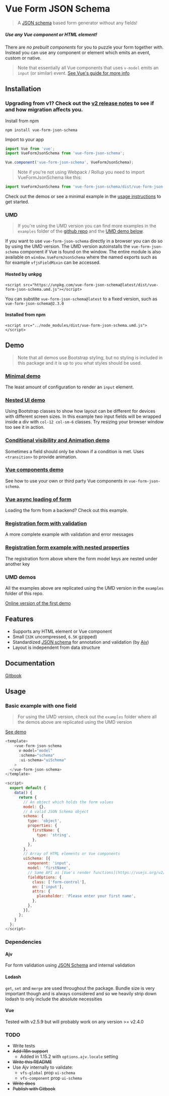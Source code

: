 # Vue Form JSON Schema

> A [JSON schema](https://json-schema.org) based form generator without any fields!

##### Use any Vue component or HTML element!

There are *no prebuilt components* for you to puzzle your form together with. Instead you can use any component or element which emits an event, custom or native.

> Note that essentially all Vue components that uses `v-model` emits an `input` (or similar) event. [See Vue's guide for more info](https://vuejs.org/v2/guide/components.html#Form-Input-Components-using-Custom-Events)

## Installation

### Upgrading from v1? Check out the [v2 release notes](https://github.com/jarvelov/vue-form-json-schema/releases/tag/v2.0.0) to see if and how migration affects you.

Install from npm

`npm install vue-form-json-schema`

Import to your app

```js
import Vue from 'vue';
import VueFormJsonSchema from 'vue-form-json-schema';

Vue.component('vue-form-json-schema', VueFormJsonSchema);
```

> Note if you're not using Webpack / Rollup you need to import VueFormJsonSchema like this:

```js
import VueFormJsonSchema from 'vue-form-json-schema/dist/vue-form-json-schema.esm.js';
```

Check out the demos or see a minimal example in the [usage instructions](#usage) to get started.

### UMD

> If you're using the UMD version you can find more examples in the `examples` folder of the [github repo](https://github.com/jarvelov/vue-form-json-schema/tree/master/examples) and the [UMD demo below](#umd-demos).

If you want to use `vue-form-json-schema` directly in a browser you can do so by using the UMD version. The UMD version autoinstalls the `vue-form-json-schema` component if Vue is found on the window. The entire module is also available on `window.VueFormJsonSchema` where the named exports such as for example `vfjsFieldMixin` can be accessed.

#### Hosted by unkpg

`<script src="https://unpkg.com/vue-form-json-schema@latest/dist/vue-form-json-schema.umd.js"></script>`

You can substite `vue-form-json-schema@latest` to a fixed version, such as `vue-form-json-schema@2.3.0`

#### Installed from npm

`<script src="../node_modules/dist/vue-form-json-schema.umd.js"></script>`

## Demo

> Note that all demos use Bootstrap styling, but no styling is included in this package and it is up to you what styles should be used.

### [Minimal demo](https://py6611pr9m.codesandbox.io)

The least amount of configuration to render an `input` element.

### [Nested UI demo](https://882w4v374l.codesandbox.io)

Using Bootstrap classes to show how layout can be different for devices with different screen sizes.
In this example two input fields will be wrapped inside a div with `col-12 col-sm-6` classes.
Try resizing your browser window too see it in action.

### [Conditional visibility and Animation demo](https://k0q8wk946o.codesandbox.io/)

Sometimes a field should only be shown if a condition is met. Uses `<transition>` to provide animation.

### [Vue components demo](https://z549j1vxx.codesandbox.io)

See how to use your own or third party Vue components in `vue-form-json-schema`.

### [Vue async loading of form](https://2p51q8q14y.codesandbox.io)

Loading the form from a backend? Check out this example.

### [Registration form with validation](https://4rykx7jj19.codesandbox.io)

A more complete example with validation and error messages

### [Registration form example with nested properties](https://nxn8y.codesandbox.io/)

The registration form above where the form model keys are nested under another key

### UMD demos

All the examples above are replicated using the UMD version in the `examples` folder of this repo.

[Online version of the first demo](https://jsfiddle.net/jarvelov/ewg6dfqL/)

## Features

* Supports any HTML element or Vue component
* Small (`32K` uncompressed, `6.5K` gzipped)
* Standardized [JSON schema](json-schema.org) for annotation and validation (by [Ajv](https://github.com/epoberezkin/ajv))
* Layout is independent from data structure

## Documentation

[Gitbook](https://jarvelov.gitbook.io/vue-form-json-schema/)

## Usage

### Basic example with one field

>For using the UMD version, check out the `examples` folder where all the demos above are replicated using the UMD version

[See demo](https://codesandbox.io/s/py6611pr9m)

```js
<template>
    <vue-form-json-schema
      v-model="model"
      :schema="schema"
      :ui-schema="uiSchema"
    >
  </vue-form-json-schema>
</template>

<script>
  export default {
    data() {
      return {
        // An object which holds the form values
        model: {},
        // A valid JSON Schema object
        schema: {
          type: 'object',
          properties: {
            firstName: {
              type: 'string',
            },
          },
        },
        // Array of HTML elements or Vue components
        uiSchema: [{
          component: 'input',
          model: 'firstName',
          // Same API as [Vue's render functions](https://vuejs.org/v2/guide/render-function.html#The-Data-Object-In-Depth)
          fieldOptions: {
            class: ['form-control'],
            on: ['input'],
            attrs: {
              placeholder: 'Please enter your first name',
            },
          },
        }],
      };
    }
  };
</script>
```

### Dependencies

#### Ajv
For form validation using [JSON Schema](http://json-schema.org/) and internal validation

#### Lodash
`get`, `set` and `merge` are used throughout the package.
Bundle size is very important though and is always considered and so we heavily strip down lodash to only include the absolute necessities

#### Vue

Tested with v2.5.9 but will probably work on any version >= v2.4.0

### TODO

* Write tests
* ~~Add i18n support~~
  * Added in 1.15.2 with `options.ajv.locale` setting
* ~~Write this README~~
* Use Ajv internally to validate:
  * `vfs-global` prop `ui-schema`
  * `vfs-component` prop `ui-schema`
* ~~Write docs~~
* ~~Publish with Gitbook~~
